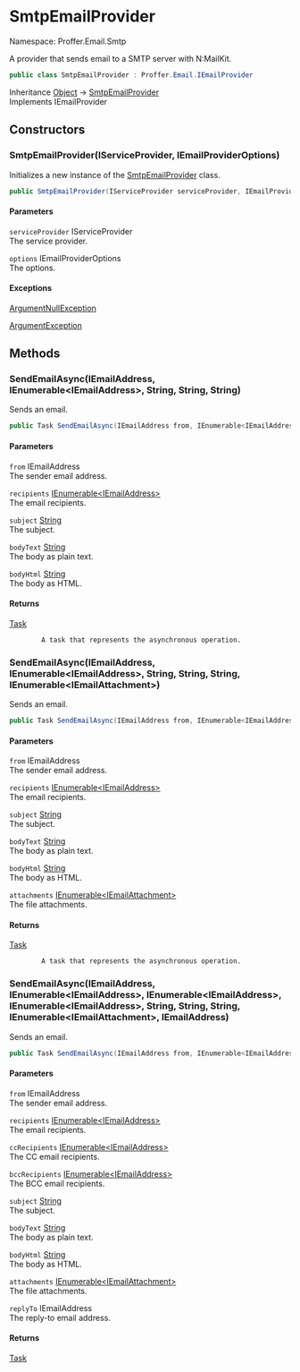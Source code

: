 # SmtpEmailProvider

Namespace: Proffer.Email.Smtp

A provider that sends email to a SMTP server with N:MailKit.

```csharp
public class SmtpEmailProvider : Proffer.Email.IEmailProvider
```

Inheritance [Object](https://docs.microsoft.com/en-us/dotnet/api/system.object) → [SmtpEmailProvider](./proffer.email.smtp.smtpemailprovider)<br>
Implements IEmailProvider

## Constructors

### **SmtpEmailProvider(IServiceProvider, IEmailProviderOptions)**

Initializes a new instance of the [SmtpEmailProvider](./proffer.email.smtp.smtpemailprovider) class.

```csharp
public SmtpEmailProvider(IServiceProvider serviceProvider, IEmailProviderOptions options)
```

#### Parameters

`serviceProvider` IServiceProvider<br>
The service provider.

`options` IEmailProviderOptions<br>
The options.

#### Exceptions

[ArgumentNullException](https://docs.microsoft.com/en-us/dotnet/api/system.argumentnullexception)<br>

[ArgumentException](https://docs.microsoft.com/en-us/dotnet/api/system.argumentexception)<br>

## Methods

### **SendEmailAsync(IEmailAddress, IEnumerable&lt;IEmailAddress&gt;, String, String, String)**

Sends an email.

```csharp
public Task SendEmailAsync(IEmailAddress from, IEnumerable<IEmailAddress> recipients, string subject, string bodyText, string bodyHtml)
```

#### Parameters

`from` IEmailAddress<br>
The sender email address.

`recipients` [IEnumerable&lt;IEmailAddress&gt;](https://docs.microsoft.com/en-us/dotnet/api/system.collections.generic.ienumerable-1)<br>
The email recipients.

`subject` [String](https://docs.microsoft.com/en-us/dotnet/api/system.string)<br>
The subject.

`bodyText` [String](https://docs.microsoft.com/en-us/dotnet/api/system.string)<br>
The body as plain text.

`bodyHtml` [String](https://docs.microsoft.com/en-us/dotnet/api/system.string)<br>
The body as HTML.

#### Returns

[Task](https://docs.microsoft.com/en-us/dotnet/api/system.threading.tasks.task)<br>

            A task that represents the asynchronous operation.

### **SendEmailAsync(IEmailAddress, IEnumerable&lt;IEmailAddress&gt;, String, String, String, IEnumerable&lt;IEmailAttachment&gt;)**

Sends an email.

```csharp
public Task SendEmailAsync(IEmailAddress from, IEnumerable<IEmailAddress> recipients, string subject, string bodyText, string bodyHtml, IEnumerable<IEmailAttachment> attachments)
```

#### Parameters

`from` IEmailAddress<br>
The sender email address.

`recipients` [IEnumerable&lt;IEmailAddress&gt;](https://docs.microsoft.com/en-us/dotnet/api/system.collections.generic.ienumerable-1)<br>
The email recipients.

`subject` [String](https://docs.microsoft.com/en-us/dotnet/api/system.string)<br>
The subject.

`bodyText` [String](https://docs.microsoft.com/en-us/dotnet/api/system.string)<br>
The body as plain text.

`bodyHtml` [String](https://docs.microsoft.com/en-us/dotnet/api/system.string)<br>
The body as HTML.

`attachments` [IEnumerable&lt;IEmailAttachment&gt;](https://docs.microsoft.com/en-us/dotnet/api/system.collections.generic.ienumerable-1)<br>
The file attachments.

#### Returns

[Task](https://docs.microsoft.com/en-us/dotnet/api/system.threading.tasks.task)<br>

            A task that represents the asynchronous operation.

### **SendEmailAsync(IEmailAddress, IEnumerable&lt;IEmailAddress&gt;, IEnumerable&lt;IEmailAddress&gt;, IEnumerable&lt;IEmailAddress&gt;, String, String, String, IEnumerable&lt;IEmailAttachment&gt;, IEmailAddress)**

Sends an email.

```csharp
public Task SendEmailAsync(IEmailAddress from, IEnumerable<IEmailAddress> recipients, IEnumerable<IEmailAddress> ccRecipients, IEnumerable<IEmailAddress> bccRecipients, string subject, string bodyText, string bodyHtml, IEnumerable<IEmailAttachment> attachments, IEmailAddress replyTo)
```

#### Parameters

`from` IEmailAddress<br>
The sender email address.

`recipients` [IEnumerable&lt;IEmailAddress&gt;](https://docs.microsoft.com/en-us/dotnet/api/system.collections.generic.ienumerable-1)<br>
The email recipients.

`ccRecipients` [IEnumerable&lt;IEmailAddress&gt;](https://docs.microsoft.com/en-us/dotnet/api/system.collections.generic.ienumerable-1)<br>
The CC email recipients.

`bccRecipients` [IEnumerable&lt;IEmailAddress&gt;](https://docs.microsoft.com/en-us/dotnet/api/system.collections.generic.ienumerable-1)<br>
The BCC email recipients.

`subject` [String](https://docs.microsoft.com/en-us/dotnet/api/system.string)<br>
The subject.

`bodyText` [String](https://docs.microsoft.com/en-us/dotnet/api/system.string)<br>
The body as plain text.

`bodyHtml` [String](https://docs.microsoft.com/en-us/dotnet/api/system.string)<br>
The body as HTML.

`attachments` [IEnumerable&lt;IEmailAttachment&gt;](https://docs.microsoft.com/en-us/dotnet/api/system.collections.generic.ienumerable-1)<br>
The file attachments.

`replyTo` IEmailAddress<br>
The reply-to email address.

#### Returns

[Task](https://docs.microsoft.com/en-us/dotnet/api/system.threading.tasks.task)<br>
